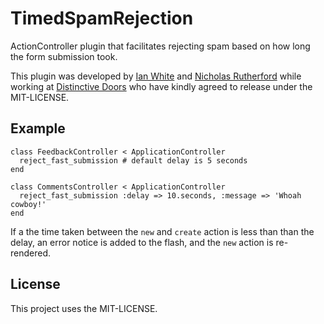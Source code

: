 # TimedSpamRejection

ActionController plugin that facilitates rejecting spam based on how long the form submission took.

This plugin was developed by [Ian White](http://github.com/ianwhite) and [Nicholas Rutherford](http://github.com/nruth) while working at [Distinctive Doors](http://distinctivedoors.co.uk) who have kindly agreed to release under the MIT-LICENSE.

## Example

    class FeedbackController < ApplicationController
      reject_fast_submission # default delay is 5 seconds
    end

    class CommentsController < ApplicationController
      reject_fast_submission :delay => 10.seconds, :message => 'Whoah cowboy!'
    end

If a the time taken between the `new` and `create` action is less than than the delay, an error notice
is added to the flash, and the `new` action is re-rendered.

## License

This project uses the MIT-LICENSE.